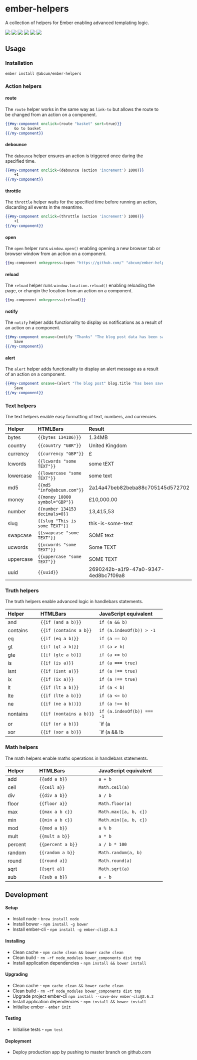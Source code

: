 # ember-helpers

A collection of helpers for Ember enabling advanced templating logic.

[![](https://img.shields.io/circleci/project/abcum/ember-helpers/master.svg?style=flat-square)](https://circleci.com/gh/abcum/ember-helpers) [![](https://img.shields.io/npm/v/@abcum/ember-helpers.svg?style=flat-square)](https://www.npmjs.com/package/@abcum/ember-helpers) [![](https://img.shields.io/badge/ember-2.0.0+-orange.svg?style=flat-square)](https://github.com/abcum/ember-helpers) [![](https://david-dm.org/abcum/ember-helpers/status.svg?style=flat-square)](https://david-dm.org/abcum/ember-helpers#info=dependencies&view=table) [![](https://david-dm.org/abcum/ember-helpers/dev-status.svg?style=flat-square)](https://david-dm.org/abcum/ember-helpers#info=devDependencies&view=table) [![](https://img.shields.io/badge/license-MIT-00bfff.svg?style=flat-square)](https://github.com/abcum/ember-helpers) 

## Usage

### Installation

`ember install @abcum/ember-helpers`

### Action helpers

#### route

The `route` helper works in the same way as `link-to` but allows the route to be changed from an action on a component.

```handlebars
{{#my-component onclick=(route "basket" sort=true)}}
	Go to basket
{{/my-component}}
```

#### debounce

The `debounce` helper ensures an action is triggered once during the specified time.
```handlebars
{{#my-component onclick=(debounce (action 'increment') 1000)}}
	+1
{{/my-component}}
```

#### throttle

The `throttle` helper waits for the specified time before running an action, discarding all events in the meantime.
```handlebars
{{#my-component onclick=(throttle (action 'increment') 1000)}}
	+1
{{/my-component}}
```

#### open

The `open` helper runs `window.open()` enabling opening a new browser tab or browser window from an action on a component.

```handlebars
{{my-component onkeypress=(open "https://github.com/" "abcum/ember-helpers" width=1200 height=600 center=true)}}
```

#### reload

The `reload` helper runs `window.location.reload()` enabling reloading the page, or changin the location from an action on a component.

```handlebars
{{my-component onkeypress=(reload)}}
```

#### notify

The `notify` helper adds functionality to display os notifications as a result of an action on a component.

```handlebars
{{#my-component onsave=(notify "Thanks" "The blog post data has been saved.")}}
	Save
{{/my-component}}
```

#### alert

The `alert` helper adds functionality to display an alert message as a result of an action on a component.

```handlebars
{{#my-component onsave=(alert "The blog post" blog.title "has been saved.")}}
	Save
{{/my-component}}
```

### Text helpers

The text helpers enable easy formatting of text, numbers, and currencies.

Helper     | HTMLBars                                | Result
-----------|-----------------------------------------|----------------------------------------------------
bytes      | `{{bytes 134186)}}`                     | 1.34MB
country    | `{{country "GBR"}}`                     | United Kingdom
currency   | `{{currency "GBP"}}`                    | £
lcwords    | `{{lcwords "some TEXT"}}`               | some tEXT
lowercase  | `{{lowercase "some TEXT"}}`             | some text
md5        | `{{md5 "info@abcum.com"}}`              | 2a14a47beb82beba88c705145d572702
money      | `{{money 10000 symbol="GBP"}}`          | £10,000.00
number     | `{{number 134153 decimals=0}}`          | 13,415,53
slug       | `{{slug "This is some TEXT"}}`          | this-is-some-text
swapcase   | `{{swapcase "some TEXT"}}`              | SOME text
ucwords    | `{{ucwords "some TEXT"}}`               | Some TEXT
uppercase  | `{{uppercase "some TEXT"}}`             | SOME TEXT
uuid       | `{{uuid}}`                              | 2690242b-a1f9-47a0-9347-4ed8bc7f09a8

### Truth helpers

The truth helpers enable advanced logic in handlebars statements.

Helper     | HTMLBars                                | JavaScript equivalent             
-----------|-----------------------------------------|-----------------------------
and        | `{{if (and a b)}}`                      | `if (a && b)`                   
contains   | `{{if (contains a b}}`                  | `if (a.indexOf(b)) > -1`        
eq         | `{{if (eq a b)}}`                       | `if (a == b)`                    
gt         | `{{if (gt a b)}}`                       | `if (a > b)`                  
gte        | `{{if (gte a b)}}`                      | `if (a >= b)`                   
is         | `{{if (is a)}}`                         | `if (a === true)`               
isnt       | `{{if (isnt a)}}`                       | `if (a !== true)`                 
ix         | `{{if (ix a)}}`                         | `if (a !== true)`                
lt         | `{{if (lt a b)}}`                       | `if (a < b)`                     
lte        | `{{if (lte a b)}}`                      | `if (a <= b)`                     
ne         | `{{if (ne a b))}}`                      | `if (a !== b)`                    
nontains   | `{{if (nontains a b)}}`                 | `if (a.indexOf(b)) === -1`         
or         | `{{if (or a b)}}`                       | `if (a || b)`                    
xor        | `{{if (xor a b)}}`                      | `if (a && !b || !a && b)`        

### Math helpers

The math helpers enable maths operations in handlebars statements.

Helper     | HTMLBars                                | JavaScript equivalent        
-----------|-----------------------------------------|-----------------------------
add        | `{{add a b}}`                           | `a + b`                       
ceil       | `{{ceil a}}`                            | `Math.ceil(a)`                
div        | `{{div a b}}`                           | `a / b`                        
floor      | `{{floor a}}`                           | `Math.floor(a)`                 
max        | `{{max a b c}}`                         | `Math.max([a, b, c])`            
min        | `{{min a b c}}`                         | `Math.min([a, b, c])`             
mod        | `{{mod a b}}`                           | `a % b`                         
mult       | `{{mult a b}}`                          | `a * b`                         
percent    | `{{percent a b}}`                       | `a / b * 100`                   
random     | `{{random a b}}`                        | `Math.random(a, b)`             
round      | `{{round a}}`                           | `Math.round(a)`                  
sqrt       | `{{sqrt a}}`                            | `Math.sqrt(a)`                 
sub        | `{{sub a b}}`                           | `a - b`                         

## Development

#### Setup

- Install node - `brew install node`
- Install bower - `npm install -g bower`
- Install ember-cli - `npm install -g ember-cli@2.6.3`

#### Installing

- Clean cache - `npm cache clean && bower cache clean`
- Clean build - `rm -rf node_modules bower_components dist tmp`
- Install application dependencies - `npm install && bower install`

#### Upgrading

- Clean cache - `npm cache clean && bower cache clean`
- Clean build - `rm -rf node_modules bower_components dist tmp`
- Upgrade project ember-cli `npm install --save-dev ember-cli@2.6.3`
- Install application dependencies - `npm install && bower install`
- Initialise ember - `ember init`

#### Testing

- Initialise tests - `npm test`

#### Deployment

- Deploy production app by pushing to master branch on github.com

<style>
table {
    display:table;
    width:100%;
}
table th:nth-of-type(1) {
	text-align:left;
    width:150px;
}
table th:nth-of-type(2) {
	text-align:left;
    width:400px;
}
table th:nth-of-type(3) {
	text-align:left;
    width:400px;
}
</style>